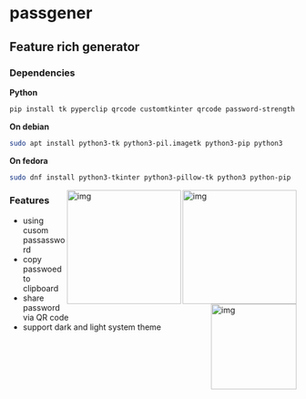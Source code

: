 # passgener

## Feature rich generator

### Dependencies
**Python**
```sh
pip install tk pyperclip qrcode customtkinter qrcode password-strength
```

**On debian**
```sh
sudo apt install python3-tk python3-pil.imagetk python3-pip python3
```

**On fedora**
```sh
sudo dnf install python3-tkinter python3-pillow-tk python3 python-pip
```

<img src="https://i.imgur.com/f1cBAgi.png" alt="img" align="right" width="200px">
<img src="https://i.imgur.com/asgXlG3.png" alt="img" align="right" width="200px">
<img src="https://i.imgur.com/FvNREK4.png" alt="img" align="right" width="150px">

### Features

- using cusom passassword
- copy passwoed to clipboard
- share password via QR code
- support dark and light system theme 
